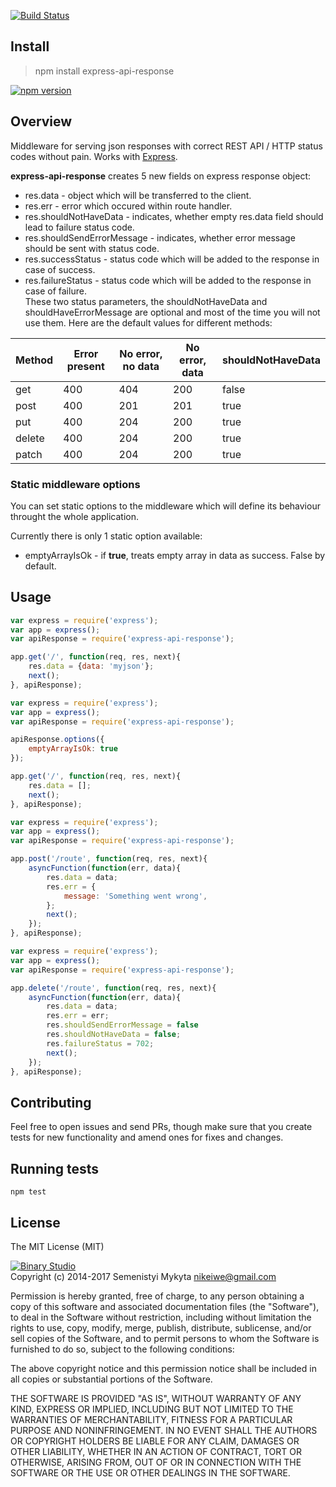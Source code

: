 [![Build Status](https://travis-ci.org/B1naryStudio/express-api-response.svg)](https://travis-ci.org/B1naryStudio/express-api-response)

## Install
> npm install express-api-response

[![npm version](https://badge.fury.io/js/express-api-response.svg)](https://badge.fury.io/js/express-api-response)

## Overview
Middleware for serving json responses with correct REST API / HTTP status codes without pain.
Works with [Express](https://github.com/visionmedia/express).

**express-api-response** creates 5 new fields on express response object:
- res.data - object which will be transferred to the client.
- res.err - error which occured within route handler.
- res.shouldNotHaveData - indicates, whether empty res.data field should lead to 
failure status code.
- res.shouldSendErrorMessage - indicates, whether error message should be sent with status 
code.
- res.successStatus - status code which will be added to the response in case of success.
- res.failureStatus - status code which will be added to the response in case of failure.  
These two status parameters, the shouldNotHaveData and shouldHaveErrorMessage are optional and most of the time 
you will not use them. Here are the default values for different methods:

| Method | Error present | No error, no data | No error, data | shouldNotHaveData|
|--------|---------------|-------------------|----------------|------------------|
| get    | 400           | 404               | 200            | false            |
| post   | 400           | 201               | 201            | true             |
| put    | 400           | 204               | 200            | true             |
| delete | 400           | 204               | 200            | true             |
| patch  | 400           | 204               | 200            | true             |


### Static middleware options

You can set static options to the middleware which will define its behaviour throught the whole application.

Currently there is only 1 static option available:
- emptyArrayIsOk - if **true**, treats empty array in data as success. False by default.


## Usage

```js
var express = require('express');
var app = express();
var apiResponse = require('express-api-response');

app.get('/', function(req, res, next){
	res.data = {data: 'myjson'};
	next();
}, apiResponse);
```

```js
var express = require('express');
var app = express();
var apiResponse = require('express-api-response');

apiResponse.options({
	emptyArrayIsOk: true
});

app.get('/', function(req, res, next){
	res.data = [];
	next();
}, apiResponse);
```

```js
var express = require('express');
var app = express();
var apiResponse = require('express-api-response');

app.post('/route', function(req, res, next){
	asyncFunction(function(err, data){
		res.data = data;
		res.err = {
			message: 'Something went wrong', 
		};
		next();
	});
}, apiResponse);
```

```js
var express = require('express');
var app = express();
var apiResponse = require('express-api-response');

app.delete('/route', function(req, res, next){
	asyncFunction(function(err, data){
		res.data = data;
		res.err = err;
		res.shouldSendErrorMessage = false
		res.shouldNotHaveData = false;
		res.failureStatus = 702;
		next();
	});
}, apiResponse);
```

## Contributing
Feel free to open issues and send PRs, though make sure that you create tests
for new functionality and amend ones for fixes and changes. 

## Running tests 
`npm test`

## License

The MIT License (MIT)

[![Binary Studio](http://binary-studio.com/wp-content/uploads/2014/11/logo.gif)](http://binary-studio.com)  
Copyright (c) 2014-2017 Semenistyi Mykyta nikeiwe@gmail.com

Permission is hereby granted, free of charge, to any person obtaining a copy
of this software and associated documentation files (the "Software"), to deal
in the Software without restriction, including without limitation the rights
to use, copy, modify, merge, publish, distribute, sublicense, and/or sell
copies of the Software, and to permit persons to whom the Software is
furnished to do so, subject to the following conditions:

The above copyright notice and this permission notice shall be included in
all copies or substantial portions of the Software.

THE SOFTWARE IS PROVIDED "AS IS", WITHOUT WARRANTY OF ANY KIND, EXPRESS OR
IMPLIED, INCLUDING BUT NOT LIMITED TO THE WARRANTIES OF MERCHANTABILITY,
FITNESS FOR A PARTICULAR PURPOSE AND NONINFRINGEMENT. IN NO EVENT SHALL THE
AUTHORS OR COPYRIGHT HOLDERS BE LIABLE FOR ANY CLAIM, DAMAGES OR OTHER
LIABILITY, WHETHER IN AN ACTION OF CONTRACT, TORT OR OTHERWISE, ARISING FROM,
OUT OF OR IN CONNECTION WITH THE SOFTWARE OR THE USE OR OTHER DEALINGS IN
THE SOFTWARE.
